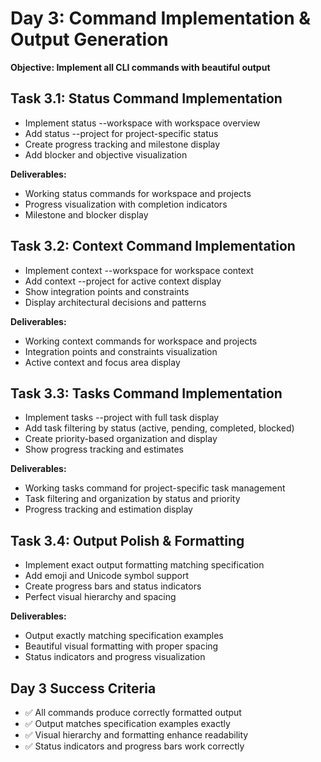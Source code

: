 # Day 3: Command Implementation & Output Generation

**Objective: Implement all CLI commands with beautiful output**

## Task 3.1: Status Command Implementation

- Implement status --workspace with workspace overview
- Add status --project <name> for project-specific status
- Create progress tracking and milestone display
- Add blocker and objective visualization

**Deliverables:**

- Working status commands for workspace and projects
- Progress visualization with completion indicators
- Milestone and blocker display

## Task 3.2: Context Command Implementation

- Implement context --workspace for workspace context
- Add context --project <name> for active context display
- Show integration points and constraints
- Display architectural decisions and patterns

**Deliverables:**

- Working context commands for workspace and projects
- Integration points and constraints visualization
- Active context and focus area display

## Task 3.3: Tasks Command Implementation

- Implement tasks --project <name> with full task display
- Add task filtering by status (active, pending, completed, blocked)
- Create priority-based organization and display
- Show progress tracking and estimates

**Deliverables:**

- Working tasks command for project-specific task management
- Task filtering and organization by status and priority
- Progress tracking and estimation display

## Task 3.4: Output Polish & Formatting

- Implement exact output formatting matching specification
- Add emoji and Unicode symbol support
- Create progress bars and status indicators
- Perfect visual hierarchy and spacing

**Deliverables:**

- Output exactly matching specification examples
- Beautiful visual formatting with proper spacing
- Status indicators and progress visualization

## Day 3 Success Criteria

- ✅ All commands produce correctly formatted output
- ✅ Output matches specification examples exactly
- ✅ Visual hierarchy and formatting enhance readability
- ✅ Status indicators and progress bars work correctly
